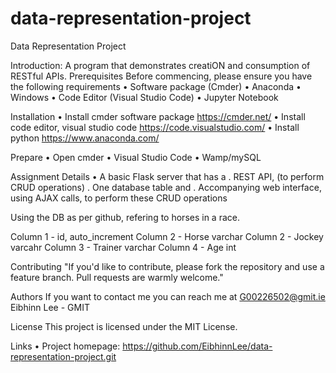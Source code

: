 # data-representation-project
Data Representation Project

Introduction: A program that demonstrates creatiON and consumption of RESTful APIs.
Prerequisites Before commencing, please ensure you have the following requirements • Software package (Cmder) • Anaconda • Windows • Code Editor (Visual Studio Code) • Jupyter Notebook

Installation • Install cmder software package https://cmder.net/ • Install code editor, visual studio code https://code.visualstudio.com/ • Install python https://www.anaconda.com/

Prepare • Open cmder • Visual Studio Code • Wamp/mySQL

Assignment Details • A basic Flask server that has a  . REST API, (to perform CRUD operations) . One database table and . Accompanying web interface, using AJAX calls, to perform these CRUD operations 

Using the DB as per github, refering to horses in a race. 

Column 1 - id, auto_increment
Column 2 - Horse varchar
Column 2 - Jockey varcahr
Column 3 - Trainer varchar
Column 4 - Age int
        

Contributing "If you'd like to contribute, please fork the repository and use a feature branch. Pull requests are warmly welcome."

Authors If you want to contact me you can reach me at G00226502@gmit.ie Eibhinn Lee - GMIT

License This project is licensed under the MIT License.

Links • Project homepage: https://github.com/EibhinnLee/data-representation-project.git
